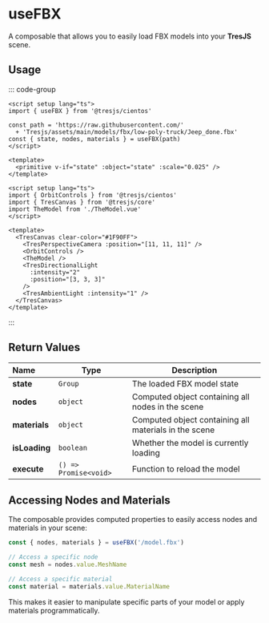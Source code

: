 # useFBX

<DocsDemo>
  <UseFBXDemo />
</DocsDemo>

A composable that allows you to easily load FBX models into your **TresJS** scene.

## Usage

::: code-group
```vue{2,6} [TheModel.vue]
<script setup lang="ts">
import { useFBX } from '@tresjs/cientos'

const path = 'https://raw.githubusercontent.com/'
  + 'Tresjs/assets/main/models/fbx/low-poly-truck/Jeep_done.fbx'
const { state, nodes, materials } = useFBX(path)
</script>

<template>
  <primitive v-if="state" :object="state" :scale="0.025" />
</template>
```
```vue [app.vue]
<script setup lang="ts">
import { OrbitControls } from '@tresjs/cientos'
import { TresCanvas } from '@tresjs/core'
import TheModel from './TheModel.vue'
</script>

<template>
  <TresCanvas clear-color="#1F90FF">
    <TresPerspectiveCamera :position="[11, 11, 11]" />
    <OrbitControls />
    <TheModel />
    <TresDirectionalLight
      :intensity="2"
      :position="[3, 3, 3]"
    />
    <TresAmbientLight :intensity="1" />
  </TresCanvas>
</template>
```
:::

## Return Values

| Name         | Type      | Description                                    |
| :----------- | --------- | ---------------------------------------------- |
| **state**    | `Group`   | The loaded FBX model state                     |
| **nodes**    | `object`  | Computed object containing all nodes in the scene |
| **materials**| `object`  | Computed object containing all materials in the scene |
| **isLoading**| `boolean` | Whether the model is currently loading         |
| **execute**  | `() => Promise<void>` | Function to reload the model |

## Accessing Nodes and Materials

The composable provides computed properties to easily access nodes and materials in your scene:

```ts
const { nodes, materials } = useFBX('/model.fbx')

// Access a specific node
const mesh = nodes.value.MeshName

// Access a specific material
const material = materials.value.MaterialName
```

This makes it easier to manipulate specific parts of your model or apply materials programmatically.
